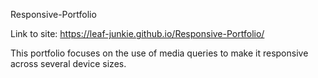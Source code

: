 Responsive-Portfolio

Link to site: https://leaf-junkie.github.io/Responsive-Portfolio/

This portfolio focuses on the use of media queries to make it responsive across several device sizes.
